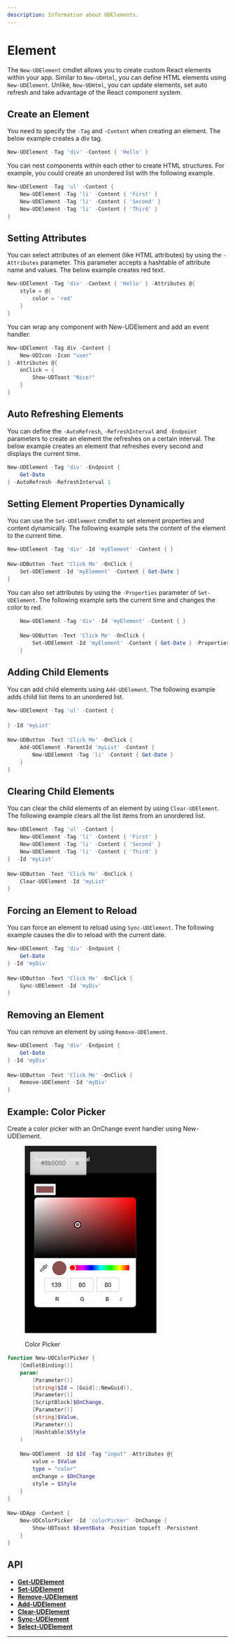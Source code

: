 ```yaml
---
description: Information about UDElements.
---
```


# Element

The `New-UDElement` cmdlet allows you to create custom React elements within your app. Similar to `New-UDHtml`, you can define HTML elements using `New-UDElement`. Unlike, `New-UDHtml`, you can update elements, set auto refresh and take advantage of the React component system.

## Create an Element

You need to specify the `-Tag` and `-Content` when creating an element. The below example creates a div tag.

```powershell
New-UDElement -Tag 'div' -Content { 'Hello' }
```

You can nest components within each other to create HTML structures. For example, you could create an unordered list with the following example.

```powershell
New-UDElement -Tag 'ul' -Content {
    New-UDElement -Tag 'li' -Content { 'First' }
    New-UDElement -Tag 'li' -Content { 'Second' }
    New-UDElement -Tag 'li' -Content { 'Third' }
}
```

## Setting Attributes

You can select attributes of an element (like HTML attributes) by using the `-Attributes` parameter. This parameter accepts a hashtable of attribute name and values. The below example creates red text.

```powershell
New-UDElement -Tag 'div' -Content { 'Hello' } -Attributes @{
    style = @{
        color = 'red'
    }
}
```

You can wrap any component with New-UDElement and add an event handler.

```powershell
New-UDElement -Tag div -Content {
    New-UDIcon -Icon "user"
} -Attributes @{
    onClick = {
        Show-UDToast "Nice!"
    }
}
```

## Auto Refreshing Elements

You can define the `-AutoRefresh`, `-RefreshInterval` and `-Endpoint` parameters to create an element the refreshes on a certain interval. The below example creates an element that refreshes every second and displays the current time.

```powershell
New-UDElement -Tag 'div' -Endpoint {
    Get-Date
} -AutoRefresh -RefreshInterval 1
```

## Setting Element Properties Dynamically

You can use the `Set-UDElement` cmdlet to set element properties and content dynamically. The following example sets the content of the element to the current time.

```powershell
New-UDElement -Tag 'div' -Id 'myElement' -Content { }

New-UDButton -Text 'Click Me' -OnClick {
    Set-UDElement -Id 'myElement' -Content { Get-Date }
}
```

You can also set attributes by using the `-Properties` parameter of `Set-UDElement`. The following example sets the current time and changes the color to red.

```powershell
    New-UDElement -Tag 'div' -Id 'myElement' -Content { }

    New-UDButton -Text 'Click Me' -OnClick {
        Set-UDElement -Id 'myElement' -Content { Get-Date } -Properties @{ Attributes = @{ style = @{ color = "red" } } }
    }
```

## Adding Child Elements

You can add child elements using `Add-UDElement`. The following example adds child list items to an unordered list.

```powershell
New-UDElement -Tag 'ul' -Content {

} -Id 'myList'

New-UDButton -Text 'Click Me' -OnClick {
    Add-UDElement -ParentId 'myList' -Content {
        New-UDElement -Tag 'li' -Content { Get-Date }
    }
}
```

## Clearing Child Elements

You can clear the child elements of an element by using `Clear-UDElement`. The following example clears all the list items from an unordered list.

```powershell
New-UDElement -Tag 'ul' -Content {
    New-UDElement -Tag 'li' -Content { 'First' }
    New-UDElement -Tag 'li' -Content { 'Second' }
    New-UDElement -Tag 'li' -Content { 'Third' }
}  -Id 'myList'

New-UDButton -Text 'Click Me' -OnClick {
    Clear-UDElement -Id 'myList'
}
```

## Forcing an Element to Reload

You can force an element to reload using `Sync-UDElement`. The following example causes the div to reload with the current date.

```powershell
New-UDElement -Tag 'div' -Endpoint {
    Get-Date
} -Id 'myDiv'

New-UDButton -Text 'Click Me' -OnClick {
    Sync-UDElement -Id 'myDiv'
}
```

## Removing an Element

You can remove an element by using `Remove-UDElement`.

```powershell
New-UDElement -Tag 'div' -Endpoint {
    Get-Date
} -Id 'myDiv'

New-UDButton -Text 'Click Me' -OnClick {
    Remove-UDElement -Id 'myDiv'
}
```

## Example: Color Picker

Create a color picker with an OnChange event handler using New-UDElement.

<figure><img src="../../.gitbook/assets/image.png" alt=""><figcaption><p>Color Picker</p></figcaption></figure>

```powershell
function New-UDColorPicker {
    [CmdletBinding()]
    param(
        [Parameter()]
        [string]$Id = [Guid]::NewGuid(),
        [Parameter()]
        [ScriptBlock]$OnChange,
        [Parameter()]
        [string]$Value,
        [Parameter()]
        [Hashtable]$Style
    )

    New-UDElement -Id $Id -Tag "input" -Attributes @{
        value = $Value
        type = "color"
        onChange = $OnChange
        style = $Style
    }
}

New-UDApp -Content { 
    New-UDColorPicker -Id 'colorPicker' -OnChange {
        Show-UDToast $EventData -Position topLeft -Persistent
    }
}
```

## API

* [**Get-UDElement**](../../cmdlets/Get-UDElement.txt)
* [**Set-UDElement**](../../cmdlets/Set-UDElement.txt)
* [**Remove-UDElement**](../../cmdlets/Remove-UDElement.txt)
* [**Add-UDElement**](../../cmdlets/Add-UDElement.txt)
* [**Clear-UDElement**](../../cmdlets/Clear-UDElement.txt)
* [**Sync-UDElement**](../../cmdlets/Sync-UDElement.txt)
* [**Select-UDElement**](../../cmdlets/Select-UDElement.txt)

***
